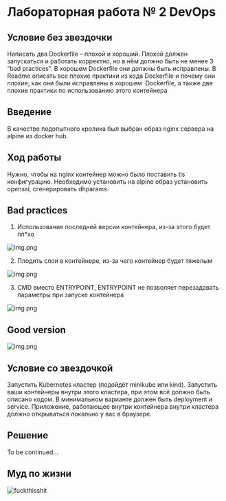 # Лабораторная работа № 2 DevOps 
## Условие без звездочки
Написать два Dockerfile – плохой и хороший. Плохой должен запускаться и работать корректно, но в нём должно быть не менее 3 “bad practices”. В хорошем Dockerfile они должны быть исправлены. В Readme описать все плохие практики из кода Dockerfile и почему они плохие, как они были исправлены в хорошем  Dockerfile, а также две плохие практики по использованию этого контейнера
## Введение
В качестве подопытного кролика был выбран образ nginx сервера на alpine из docker hub.
## Ход работы
Нужно, чтобы на nginx контейнер можно было поставить tls конфигурацию. Необходимо установить на alpine образ установить openssl, сгенерировать dhparams.
## Bad practices
1. Использование последней версии контейнера, из-за этого будет пл*хо

![img.png](img/screen1.png)

2. Плодить слои в контейнере, из-за чего контейнер будет тяжелым

![img.png](img/screen2.png)

3. CMD вместо ENTRYPOINT, ENTRYPOINT не позволяет перезадавать параметры при запуске контейнера

![img.png](img/screen3.png)

## Good version
![img.png](img/screen4.png)

## Условие со звездочкой
Запустить Kubernetes кластер (подойдёт minikube или kind). Запустить ваши контейнеры внутри этого кластера, при этом всё должно быть описано кодом. В минимальном варианте должен быть deployment и service. Приложение, работающее внутри контейнера внутри кластера должно открываться локально у вас в браузере.

## Решение
To be continued...

## Муд по жизни
![fuckthisshit](img/mood.jpeg)
